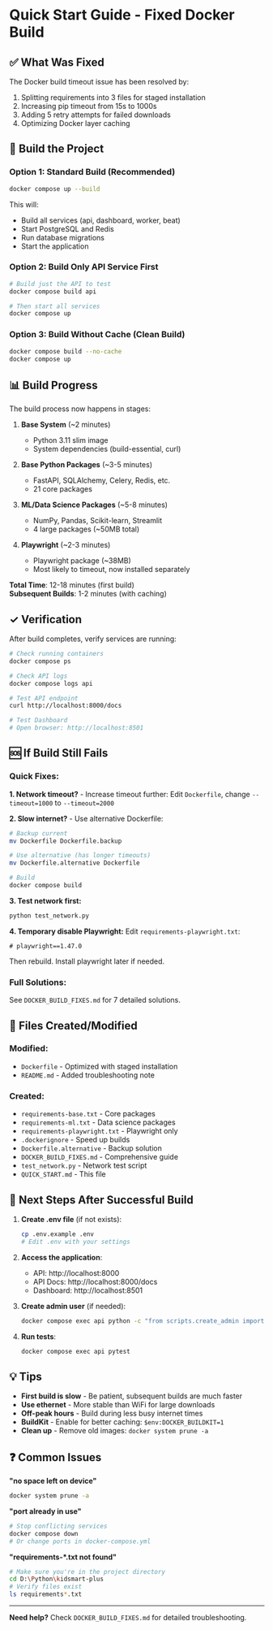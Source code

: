 # Quick Start Guide - Fixed Docker Build

## ✅ What Was Fixed

The Docker build timeout issue has been resolved by:
1. Splitting requirements into 3 files for staged installation
2. Increasing pip timeout from 15s to 1000s
3. Adding 5 retry attempts for failed downloads
4. Optimizing Docker layer caching

## 🚀 Build the Project

### Option 1: Standard Build (Recommended)
```bash
docker compose up --build
```

This will:
- Build all services (api, dashboard, worker, beat)
- Start PostgreSQL and Redis
- Run database migrations
- Start the application

### Option 2: Build Only API Service First
```bash
# Build just the API to test
docker compose build api

# Then start all services
docker compose up
```

### Option 3: Build Without Cache (Clean Build)
```bash
docker compose build --no-cache
docker compose up
```

## 📊 Build Progress

The build process now happens in stages:

1. **Base System** (~2 minutes)
   - Python 3.11 slim image
   - System dependencies (build-essential, curl)

2. **Base Python Packages** (~3-5 minutes)
   - FastAPI, SQLAlchemy, Celery, Redis, etc.
   - 21 core packages

3. **ML/Data Science Packages** (~5-8 minutes)
   - NumPy, Pandas, Scikit-learn, Streamlit
   - 4 large packages (~50MB total)

4. **Playwright** (~2-3 minutes)
   - Playwright package (~38MB)
   - Most likely to timeout, now installed separately

**Total Time**: 12-18 minutes (first build)  
**Subsequent Builds**: 1-2 minutes (with caching)

## ✓ Verification

After build completes, verify services are running:

```bash
# Check running containers
docker compose ps

# Check API logs
docker compose logs api

# Test API endpoint
curl http://localhost:8000/docs

# Test Dashboard
# Open browser: http://localhost:8501
```

## 🆘 If Build Still Fails

### Quick Fixes:

**1. Network timeout?** - Increase timeout further:
   Edit `Dockerfile`, change `--timeout=1000` to `--timeout=2000`

**2. Slow internet?** - Use alternative Dockerfile:
   ```bash
   # Backup current
   mv Dockerfile Dockerfile.backup
   
   # Use alternative (has longer timeouts)
   mv Dockerfile.alternative Dockerfile
   
   # Build
   docker compose build
   ```

**3. Test network first:**
   ```bash
   python test_network.py
   ```

**4. Temporary disable Playwright:**
   Edit `requirements-playwright.txt`:
   ```
   # playwright==1.47.0
   ```
   Then rebuild. Install playwright later if needed.

### Full Solutions:
See `DOCKER_BUILD_FIXES.md` for 7 detailed solutions.

## 📁 Files Created/Modified

### Modified:
- `Dockerfile` - Optimized with staged installation
- `README.md` - Added troubleshooting note

### Created:
- `requirements-base.txt` - Core packages
- `requirements-ml.txt` - Data science packages  
- `requirements-playwright.txt` - Playwright only
- `.dockerignore` - Speed up builds
- `Dockerfile.alternative` - Backup solution
- `DOCKER_BUILD_FIXES.md` - Comprehensive guide
- `test_network.py` - Network test script
- `QUICK_START.md` - This file

## 🎯 Next Steps After Successful Build

1. **Create .env file** (if not exists):
   ```bash
   cp .env.example .env
   # Edit .env with your settings
   ```

2. **Access the application**:
   - API: http://localhost:8000
   - API Docs: http://localhost:8000/docs
   - Dashboard: http://localhost:8501

3. **Create admin user** (if needed):
   ```bash
   docker compose exec api python -c "from scripts.create_admin import create_admin; create_admin()"
   ```

4. **Run tests**:
   ```bash
   docker compose exec api pytest
   ```

## 💡 Tips

- **First build is slow** - Be patient, subsequent builds are much faster
- **Use ethernet** - More stable than WiFi for large downloads
- **Off-peak hours** - Build during less busy internet times
- **BuildKit** - Enable for better caching: `$env:DOCKER_BUILDKIT=1`
- **Clean up** - Remove old images: `docker system prune -a`

## ❓ Common Issues

**"no space left on device"**
```bash
docker system prune -a
```

**"port already in use"**
```bash
# Stop conflicting services
docker compose down
# Or change ports in docker-compose.yml
```

**"requirements-*.txt not found"**
```bash
# Make sure you're in the project directory
cd D:\Python\kidsmart-plus
# Verify files exist
ls requirements*.txt
```

---
**Need help?** Check `DOCKER_BUILD_FIXES.md` for detailed troubleshooting.

